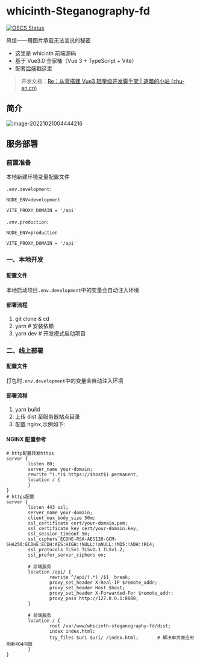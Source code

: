 # whicinth-Steganography-fd

[![OSCS Status](https://www.oscs1024.com/platform/badge/xhdd123321/whicinth-steganography-fd.svg?size=small)](https://www.oscs1024.com/project/xhdd123321/whicinth-steganography-fd?ref=badge_small)

风信——用图片承载无法言说的秘密

- 这里是 whicinth 前端源码
- 基于 Vue3.0 全家桶（Vue 3 + TypeScript + Vite）
- 配套[后端](https://github.com/xhdd123321/whicinth-Steganography-bd)戳这里

> 开发文档：[Re：从零搭建 Vue3 轻量级开发脚手架 | 逐暗的小站 (zhu-an.cn)](https://www.zhu-an.cn/todo/Re：从零搭建Vue3轻量级开发脚手架/)

## 简介

![image-20221021004444216](https://img.zhu-an.cn/img/20221021004444.png)

## 服务部署

### 前置准备

本地新建环境变量配置文件

`.env.development`:

```shell
NODE_ENV=development

VITE_PROXY_DOMAIN = '/api'
```

`.env.production`:

```shell
NODE_ENV=production

VITE_PROXY_DOMAIN = '/api'
```

### 一、本地开发

#### 配置文件

本地启动项目`.env.development`中的变量会自动注入环境

#### 部署流程

1. git clone & cd
2. yarn # 安装依赖
3. yarn dev # 开发模式启动项目

### 二、线上部署

#### 配置文件

打包时`.env.development`中的变量会自动注入环境

#### 部署流程

1. yarn build
2. 上传 dist 至服务器站点目录
3. 配置 nginx,示例如下:

#### NGINX 配置参考

```shell
# http配置转发https
server {
        listen 80;
        server_name your-domain;
        rewrite ^(.*)$ https://$host$1 permanent;
        location / {
        }
}
# https配置
server {
        listen 443 ssl;
        server_name your-domain;
        client_max_body_size 50m;
        ssl_certificate cert/your-domain.pem;
        ssl_certificate_key cert/your-domain.key;
        ssl_session_timeout 5m;
        ssl_ciphers ECDHE-RSA-AES128-GCM-SHA256:ECDHE:ECDH:AES:HIGH:!NULL:!aNULL:!MD5:!ADH:!RC4;
        ssl_protocols TLSv1 TLSv1.1 TLSv1.2;
        ssl_prefer_server_ciphers on;

        # 后端服务
        location /api/ {
                rewrite ^/api/(.*) /$1  break;
                proxy_set_header X-Real-IP $remote_addr;
                proxy_set_header Host $host;
                proxy_set_header X-Forwarded-For $remote_addr;
                proxy_pass http://127.0.0.1:8888;
        }

        # 前端服务
        location / {
                root /var/www/whicinth-steganography-fd/dist;
                index index.html;
                try_files $uri $uri/ /index.html;       # 解决单页面应用刷新404问题
        }
}
```
